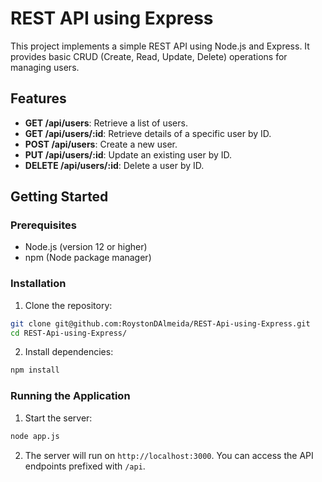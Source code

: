 # REST API using Express

This project implements a simple REST API using Node.js and Express. It provides basic CRUD (Create, Read, Update, Delete) operations for managing users.

## Features

- **GET /api/users**: Retrieve a list of users.
- **GET /api/users/:id**: Retrieve details of a specific user by ID.
- **POST /api/users**: Create a new user.
- **PUT /api/users/:id**: Update an existing user by ID.
- **DELETE /api/users/:id**: Delete a user by ID.

## Getting Started

### Prerequisites

- Node.js (version 12 or higher)
- npm (Node package manager)

### Installation

1. Clone the repository:

```bash
git clone git@github.com:RoystonDAlmeida/REST-Api-using-Express.git
cd REST-Api-using-Express/
```

2. Install dependencies:

```bash
npm install
```

### Running the Application

1. Start the server:

```bash
node app.js
```

2. The server will run on `http://localhost:3000`. You can access the API endpoints prefixed with `/api`.